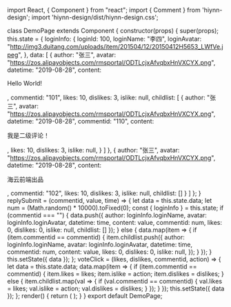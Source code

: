 import React, { Component } from "react";
import { Comment } from 'hiynn-design';
import 'hiynn-design/dist/hiynn-design.css';

class DemoPage extends Component {
  constructor(props) {
    super(props);
    this.state = {
      loginInfo: {
        loginId: 100,
        loginName: "李四",
        loginAvatar: "http://img3.duitang.com/uploads/item/201504/12/20150412H5653_LWfVe.jpeg",
      },
      data: [
        {
          author: "张三",
          avatar: "https://zos.alipayobjects.com/rmsportal/ODTLcjxAfvqbxHnVXCYX.png",
          datetime: "2019-08-28",
          content: <p>Hello World!</p>,
          commentid: "101",
          likes: 10,
          dislikes: 3,
          islike: null,
          childlist: [
            {
              author: "张三",
              avatar: "https://zos.alipayobjects.com/rmsportal/ODTLcjxAfvqbxHnVXCYX.png",
              datetime: "2019-08-28",
              commentid: "110",
              content: <p>我是二级评论！</p>,
              likes: 10,
              dislikes: 3,
              islike: null,
            }
          ]
        },
        {
          author: "张三",
          avatar: "https://zos.alipayobjects.com/rmsportal/ODTLcjxAfvqbxHnVXCYX.png",
          datetime: "2019-08-28",
          content: <p>海云前端出品</p>,
          commentid: "102",
          likes: 10,
          dislikes: 3,
          islike: null,
          childlist: []
        }
      ]
    };
  }
    replySubmit = (commentid, value, time) => {
    let data = this.state.data;
    let num = (Math.random() * 10000).toFixed(0);
    const { loginInfo } = this.state;
    if (commentid === "") {
      data.push({
        author: loginInfo.loginName,
        avatar: loginInfo.loginAvatar,
        datetime: time,
        content: value,
        commentid: num,
        likes: 0,
        dislikes: 0,
        islike: null,
        childlist: []
      });
    } else {
      data.map(item => {
        if (item.commentid == commentid) {
          item.childlist.push({
            author: loginInfo.loginName,
            avatar: loginInfo.loginAvatar,
            datetime: time,
            commentid: num,
            content: value,
            likes: 0,
            dislikes: 0,
            islike: null,
          });
        }
      });
    }
    this.setState({ data });
  };
  voteClick = (likes, dislikes, commentid, action) => {
    let data = this.state.data;
    data.map(item => {
      if (item.commentid == commentid) {
        item.likes = likes;
        item.islike = action;
        item.dislikes = dislikes;
      } else {
        item.childlist.map(val => {
          if (val.commentid == commentid) {
            val.likes = likes;
            val.islike = action;
            val.dislikes = dislikes;
          }
        });
      }
    });
    this.setState({ data });
  };
  render() {
    return (
          <Comment
            data={this.state.data}//渲染数据
            replySubmit={this.replySubmit}//点击回复的回调函数
            voteClick={this.voteClick}//点赞的回调函数
            loginInfo={loginInfo}//当前登录人信息
          />
    );
  }
}
export default DemoPage;
